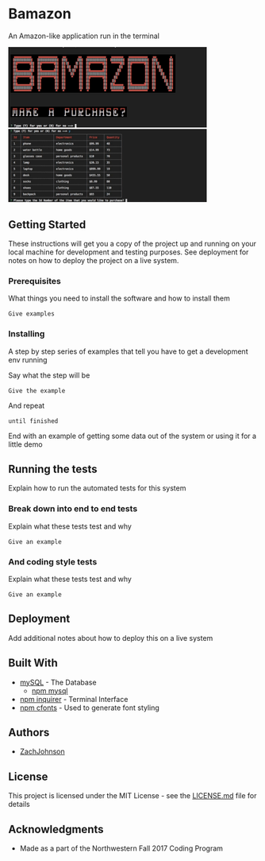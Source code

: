 # Bamazon

An Amazon-like application run in the terminal

<img src="images/purchase_1.gif?raw=true" alt="Customer Order" width="400px" />


<img src="images/purchase_2.gif?raw=true" alt="Customer Order" width="400px" />

## Getting Started

These instructions will get you a copy of the project up and running on your local machine for development and testing purposes. See deployment for notes on how to deploy the project on a live system.


### Prerequisites

What things you need to install the software and how to install them

```
Give examples
```

### Installing

A step by step series of examples that tell you have to get a development env running

Say what the step will be

```
Give the example
```

And repeat

```
until finished
```

End with an example of getting some data out of the system or using it for a little demo

## Running the tests

Explain how to run the automated tests for this system

### Break down into end to end tests

Explain what these tests test and why

```
Give an example
```

### And coding style tests

Explain what these tests test and why

```
Give an example
```

## Deployment

Add additional notes about how to deploy this on a live system

## Built With

* [mySQL](https://dev.mysql.com/doc/) - The Database
    * [npm mysql](https://www.npmjs.com/package/mysql)
* [npm inquirer](https://www.npmjs.com/package/inquirer) - Terminal Interface
* [npm cfonts](https://www.npmjs.com/package/cfonts) - Used to generate font styling

## Authors

* [ZachJohnson](https://github.com/zachtjohnson01)

## License

This project is licensed under the MIT License - see the [LICENSE.md](LICENSE.md) file for details

## Acknowledgments

* Made as a part of the Northwestern Fall 2017 Coding Program